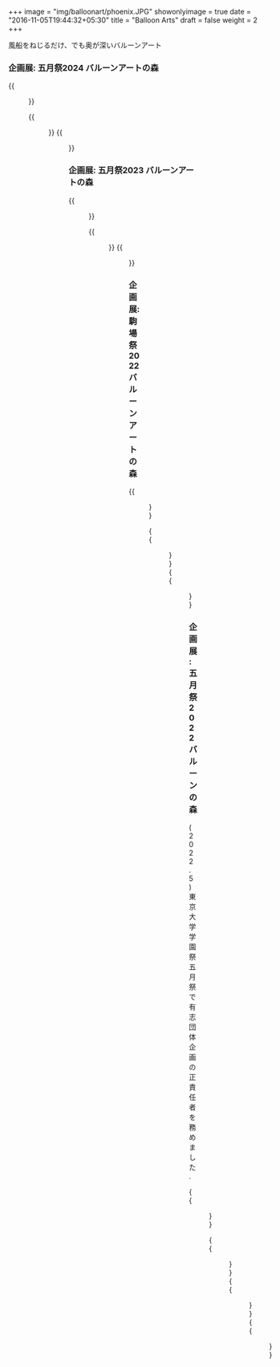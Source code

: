 +++
image = "img/balloonart/phoenix.JPG"
showonlyimage = true
date = "2016-11-05T19:44:32+05:30"
title = "Balloon Arts"
draft = false
weight = 2
+++

風船をねじるだけ、でも奥が深いバルーンアート
<!--more-->

### 企画展: 五月祭2024 バルーンアートの森   

{{<figure src="/img/balloonart/yoshi.png" class="inline" link="" alt="">}}

{{<figure src="/img/balloonart/axolotl.JPG" class="inline" link="" alt="">}}
{{<figure src="/img/balloonart/tree.png" class="inline" link="" alt="">}}    


### 企画展: 五月祭2023 バルーンアートの森   

{{<figure src="/img/balloonart/balloon3.JPG" class="inline" link="" alt="">}}

{{<figure src="/img/balloonart/mario.JPG" class="inline" link="" alt="">}}
{{<figure src="/img/balloonart/octopus.JPG" class="inline" link="" alt="">}}    


### 企画展: 駒場祭2022 バルーンアートの森   

{{<figure src="/img/balloonart/balloon2.JPG" class="inline" link="" alt="">}}

{{<figure src="/img/balloonart/christmas.JPG" class="inline" link="" alt="">}}
{{<figure src="/img/balloonart/pokemon2.JPG" class="inline" link="" alt="">}}  

### 企画展: 五月祭2022 バルーンの森   
(2022.5) 東京大学学園祭五月祭で有志団体企画の正責任者を務めました.

{{<figure src="/img/balloonart/balloon1.JPG" class="inline" link="" alt="">}}

{{<figure src="/img/balloonart/phoenix.JPG" class="inline" link="" alt="">}}
{{<figure src="/img/balloonart/pokemon.JPG" class="inline" link="" alt="">}}
{{<figure src="/img/balloonart/tricycle.JPG" class="inline" link="" alt="">}}